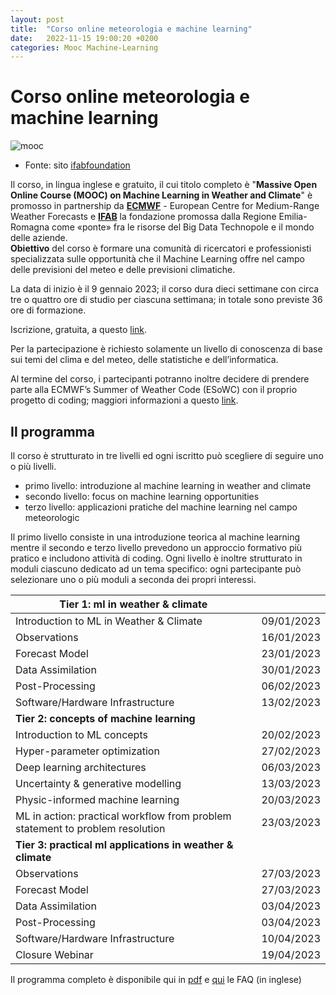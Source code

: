 ```yaml
---
layout: post
title:  "Corso online meteorologia e machine learning"
date:   2022-11-15 19:00:20 +0200
categories: Mooc Machine-Learning
---
```

# Corso online meteorologia e machine learning

![mooc](https://agagri.github.io/assets/images/221115-mooc-ml.jpg)

- Fonte: sito [ifabfoundation](https://www.ifabfoundation.org/it/2022/11/09/le-tecnologie-di-machine-learning-per-plasmare-il-futuro-della-metereologia-ifab-e-ecmwf-lanciano-mooc-massive-open-online-course/) 

Il corso, in lingua inglese e gratuito, il cui titolo completo è "**Massive Open Online Course (MOOC) on Machine Learning in Weather and Climate**" è promosso in partnership da **[ECMWF](https://www.ecmwf.int/)** - European Centre for Medium-Range Weather Forecasts  e **[IFAB](https://www.ifabfoundation.org/it/)**  la fondazione promossa dalla Regione Emilia-Romagna come «ponte» fra le risorse del Big Data Technopole e il mondo delle aziende.  
**Obiettivo** del corso è formare una comunità di ricercatori e professionisti specializzata sulle opportunità che il Machine Learning offre nel campo delle previsioni del meteo e delle previsioni climatiche.

La data di inizio è il 9 gennaio 2023; il corso dura dieci settimane con circa tre o quattro ore di studio per ciascuna settimana; in totale sono previste 36 ore di formazione.

Iscrizione, gratuita, a questo [link](https://lms.ecmwf.int/pages/index.html). 

Per la partecipazione è richiesto solamente un livello di conoscenza di base sui temi del clima e del meteo, delle statistiche e dell’informatica. 

Al termine del corso, i partecipanti potranno inoltre decidere di prendere parte alla ECMWF’s Summer of Weather Code (ESoWC) con il proprio progetto di coding; maggiori informazioni a questo [link](https://esowc.ecmwf.int/).

## Il programma

Il corso è strutturato in tre livelli ed ogni iscritto può scegliere di seguire uno o più livelli.

- primo livello: introduzione al machine learning in weather and climate
- secondo livello: focus on machine learning opportunities
- terzo livello: applicazioni pratiche del machine learning nel campo meteorologic

Il primo livello consiste in una introduzione teorica al machine learning mentre il secondo e terzo livello prevedono un approccio formativo più pratico e includono attività di coding.
Ogni livello è inoltre strutturato in moduli ciascuno dedicato ad un tema specifico: ogni partecipante può selezionare uno o più moduli a seconda dei propri interessi.
 
| Tier 1: ml in   weather & climate |  |
|---|---|
| Introduction to ML in Weather &   Climate | 09/01/2023 |
| Observations | 16/01/2023 |
| Forecast Model | 23/01/2023 |
| Data Assimilation | 30/01/2023 |
| Post-Processing | 06/02/2023 |
| Software/Hardware Infrastructure | 13/02/2023 |
| **Tier 2: concepts of machine learning** |  |
| Introduction to ML concepts | 20/02/2023 |
| Hyper-parameter optimization | 27/02/2023 |
| Deep learning architectures | 06/03/2023 |
| Uncertainty & generative modelling | 13/03/2023 |
| Physic-informed machine learning | 20/03/2023 |
| ML in action: practical workflow from   problem statement to problem resolution | 23/03/2023 |
| **Tier 3: practical ml applications in   weather & climate** |  |
| Observations | 27/03/2023 |
| Forecast Model | 27/03/2023 |
| Data Assimilation | 03/04/2023 |
| Post-Processing | 03/04/2023 |
| Software/Hardware Infrastructure | 10/04/2023 |
| Closure Webinar | 19/04/2023 |

Il programma completo è disponibile qui in [pdf](https://lms.ecmwf.int/pages/ressources/pdf/MOOC_MLWC_Training_Programme.pdf)  e [qui](https://lms.ecmwf.int/pages/faq.php) le FAQ  (in inglese)

